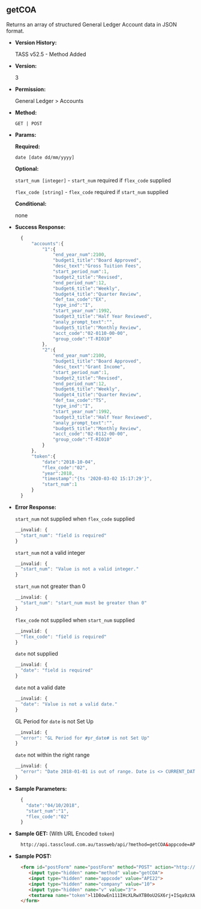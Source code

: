 **getCOA**
----
  Returns an array of structured General Ledger Account data in JSON format.
  
* **Version History:**

  TASS v52.5 - Method Added

* **Version:**

  3

* **Permission:**

  General Ledger > Accounts

* **Method:**

  `GET | POST`
  
*  **Params:**

   **Required:**

   `date [date dd/mm/yyyy]`
   
   **Optional:**

   `start_num [integer]` - `start_num` required if `flex_code` supplied

   `flex_code [string]` - `flex_code` required if `start_num` supplied

   **Conditional:**
 
   none

* **Success Response:**

    ```javascript
      {
          "accounts":{
              "1":{
                  "end_year_num":2100,
                  "budget1_title":"Board Approved",
                  "desc_text":"Gross Tuition Fees",
                  "start_period_num":1,
                  "budget2_title":"Revised",
                  "end_period_num":12,
                  "budget6_title":"Weekly",
                  "budget4_title":"Quarter Review",
                  "def_tax_code":"EX",
                  "type_ind":"I",
                  "start_year_num":1992,
                  "budget3_title":"Half Year Reviewed",
                  "analy_prompt_text":"",
                  "budget5_title":"Monthly Review",
                  "acct_code":"02-0110-00-00",
                  "group_code":"T-RI010"
              },
              "2":{
                  "end_year_num":2100,
                  "budget1_title":"Board Approved",
                  "desc_text":"Grant Income",
                  "start_period_num":1,
                  "budget2_title":"Revised",
                  "end_period_num":12,
                  "budget6_title":"Weekly",
                  "budget4_title":"Quarter Review",
                  "def_tax_code":"TS",
                  "type_ind":"I",
                  "start_year_num":1992,
                  "budget3_title":"Half Year Reviewed",
                  "analy_prompt_text":"",
                  "budget5_title":"Monthly Review",
                  "acct_code":"02-0112-00-00",
                  "group_code":"T-RI010"
              }
          },
          "token":{
              "date":"2018-10-04",
              "flex_code":"02",
              "year":2018,
              "timestamp":"{ts '2020-03-02 15:17:29'}",
              "start_num":1
          }
      }
    ```

* **Error Response:**

    `start_num` not supplied when `flex_code` supplied
    ```javascript
    __invalid: {
      "start_num": "field is required"
    }
    ```

    `start_num` not a valid integer
    ```javascript
    __invalid: {
      "start_num": "Value is not a valid integer."
    }
    ```

    `start_num` not greater than 0
    ```javascript
    __invalid: {
      "start_num": "start_num must be greater than 0"
    }
    ```

    `flex_code` not supplied when `start_num` supplied
    ```javascript
    __invalid: {
      "flex_code": "field is required"
    }
    ```

    `date` not supplied
    ```javascript
    __invalid: {
      "date": "field is required"
    }
    ```
    
    `date` not a valid date
    ```javascript
    __invalid: {
      "date": "Value is not a valid date."
    }
    ```

    GL Period for `date` is not Set Up
    ```javascript
    __invalid: {
      "error": "GL Period for #pr_date# is not Set Up"
    }
    ```

    `date` not within the right range
    ```javascript
    __invalid: {
      "error": "Date 2018-01-01 is out of range. Date is <> CURRENT_DATE +/- 365 days"
    }
    ```
    
* **Sample Parameters:**

  ```javascript
    { 
      "date":"04/10/2018",
      "start_num":"1",
      "flex_code":"02"
    }
  ```

* **Sample GET:** (With URL Encoded `token`)

  ```HTML
    http://api.tasscloud.com.au/tassweb/api/?method=getCOA&appcode=API22&company=10&v=3&token=l1D8owEn111IHcXLRwXTB0oU2GX6rj%2BISqa9zXA8We1Gqx9%2Fzb%2BcbVFartivsDN%2FxGgAIIjtABAYfzYPqTCpLf3gb0nW3h%2FTrPFLMhAdNcVvHD0Gz4FkRj5jRAD1aAGQ
  ```
  
* **Sample POST:**

  ```HTML
    <form id="postForm" name="postForm" method="POST" action="http://api.tasscloud.com.au/tassweb/api/">
       <input type="hidden" name="method" value="getCOA">
       <input type="hidden" name="appcode" value="API22">
       <input type="hidden" name="company" value="10">
       <input type="hidden" name="v" value="3">
       <textarea name="token">l1D8owEn111IHcXLRwXTB0oU2GX6rj+ISqa9zXA8We1Gqx9/zb+cbVFartivsDN/xGgAIIjtABAYfzYPqTCpLf3gb0nW3h/TrPFLMhAdNcVvHD0Gz4FkRj5jRAD1aAGQ</textarea>
    </form>
  ```
